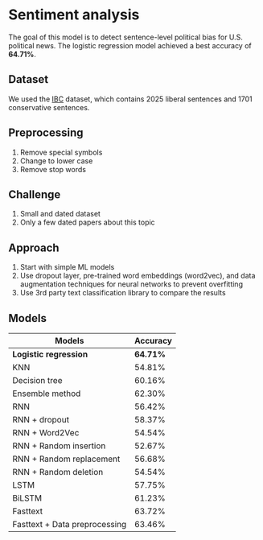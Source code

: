 # Sentiment analysis
The goal of this model is to detect sentence-level political bias for U.S. political news. The logistic regression model achieved a best accuracy of **64.71%**.

## Dataset
We used the [IBC](https://drive.google.com/open?id=1y0qCANgsCbpDEjeUB660xGHf-z6CLzS5) dataset, which contains 2025 liberal sentences and 1701 conservative sentences.

## Preprocessing
1. Remove special symbols
2. Change to lower case
3. Remove stop words

## Challenge
1. Small and dated dataset
2. Only a few dated papers about this topic

## Approach
1. Start with simple ML models
2. Use dropout layer, pre-trained word embeddings (word2vec), and data augmentation techniques for neural networks to prevent overfitting
3. Use 3rd party text classification library to compare the results

## Models
| Models | Accuracy |
| --- | --- |
| **Logistic regression** | **64.71%** |
| KNN | 54.81% |
| Decision tree | 60.16% |
| Ensemble method | 62.30% |
| RNN | 56.42% |
| RNN + dropout | 58.37% |
| RNN + Word2Vec | 54.54% |
| RNN + Random insertion | 52.67% |
| RNN + Random replacement | 56.68% |
| RNN + Random deletion | 54.54% |
| LSTM | 57.75% |
| BiLSTM | 61.23% |
| Fasttext | 63.72% |
| Fasttext + Data preprocessing | 63.46% |
